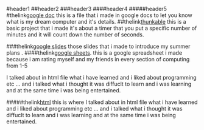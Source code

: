 #header1
##header2
###header3
####header4
#####header5
#thelink[google doc](https://docs.google.com/document/d/1_H2n2U7Fg6EPXIXLYKEA2mOAEyepYfBD7zOlDjm8AtI/edit?usp=sharing) this is a file that i made in google docs to let you know what is my dream computer and it's details.
  ##thelink[thunkable](https://x.thunkable.com/copy/7667326649cff7b1f5b88736486eca1c) this is a basic project that i made it's about a timer that you put a specific number of minutes and it will count down the number of seconds.
  
###thelink[google slides](https://docs.google.com/presentation/d/1P06h4DQTIR5A0wr_jDX-UJ-pYgs7l_8gDDuyJ1GzcE8/edit?usp=sharing) those slides that i made to introduce my summer plans .
####thelink[google sheets](https://docs.google.com/spreadsheets/d/1mCJJsJdPxFjsr7V8GQQI7GBzgCCyL5W9o18VyBtPskQ/edit?usp=sharing). this is a google spreadsheet i made because i am rating myself and my friends in every section of computing from 1-5

I talked about in html file what i have learned and i liked about programming etc ... and i talked what i thought it was diffuclt to learn and i was learning and at the same time i was being entertained.

#####thelink[html](https://doc-0g-a4-docs.googleusercontent.com/docs/securesc/vddlqeke177j70idji9r3vkdnvb6c362/8dtht0fm8ujukrl75n4vg79vari14v5q/1688064000000/04384451695996446689/04384451695996446689/1jpYS-YSf_2ACJCrlbATxQ-nMelIrBQ14?e=download&ax=ADWCPKCPJEFFbdIZMS6ctEmRoK8wzMCP4wYjGwBPPqrqHks5U2Rz2FBItnLT8kylGxCGkTnIWzRAtWFHD0yRRSWVtYzXAKl8_RPkoA5bnsXjdI1n-kIdipT_uYOSkCaG5dgzHZCAYypYfm2gmlNEz4RPFMeSgV9U0EM5CyY0Y59yRNlHyVFC75sqz-GofXkGtSrIbqbi6IqAByyKqaAHhMTWL2iGyQeY2jXok-8feEUcCb09Vo2bRlOr8TaVxD5xkqOn6V43hyoMiVBX-yTmU2zt7NcaQBRmzDt-CtzJm7GJT2okRI3dGvUkNyKVppGKOmyShxMH0eziGbxDSr2DGora8d5WJTEwDwGXjIteHfyeSs0nVRE04Pu2PtZqm5D3v1_D-ejO9AgOto8AGncTK3kJ2bGilUEUD4e7zpIb8HIAekBLbdFNJlfwAmb-UiNyc4gl3AI8_tc4cdukrEkxZQvcY2PDAwtSBu-8KqrF_6QW5dm4oWWF3JXyDzyBekWr2zxEqaoqT6HwrUrhUNf5NfgpEd-PyFVTJQRZ55aanc_gFww0BRiV0PslHzoCcJJKNb_ojCuuDgVqszZgbKGjy8VyffXUSfii9xxxHAVnyLgKi3PrZZQTv2tWUuftpP-rhhTXKanGgw6CimMmJA4ELLFn2QOap5szUt1_dIdz9il8n2n0TiDM24Z-794azjhhvvCoMblfGsQeP3tHB9v9wjB0lS8GuqPW-Qh7DPb6FNiY5wtQd3u3LNBhTfakdmPgaSV8S-y9dF4xdx9hoXf5ir5RKVrMsvGf2EVgsPGSQ1f4dFroHOOGPH2pEFA5vFscW1-a3Wy8uSM9cQ2SC4gDI8OCJpz5HS8UsOb05GD3hecR3PBWW0LSOxtjGwBMnhMXdmCILVrNeRpjAx5wrheLXv9fM0-n7u9LFt00qSGAXepNpME_0ubHcTDC81WPaESNzTwj6TfzW0qd&uuid=205f8166-b91f-42d4-a618-ac91d5fcea28&authuser=0&nonce=e8ngtk0lpk9o8&user=04384451695996446689&hash=2dps7300f84rvbvjhpj5qi4nqq7g9flu) this is where I talked about in html file what i have learned and i liked about programming etc ... and i talked what i thought it was diffuclt to learn and i was learning and at the same time i was being entertained.
